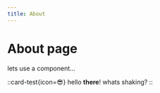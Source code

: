 ```yaml
---
title: About
---
```


# About page

lets use a component...

::card-test{icon=😎}
hello **there**!
whats shaking?
::
